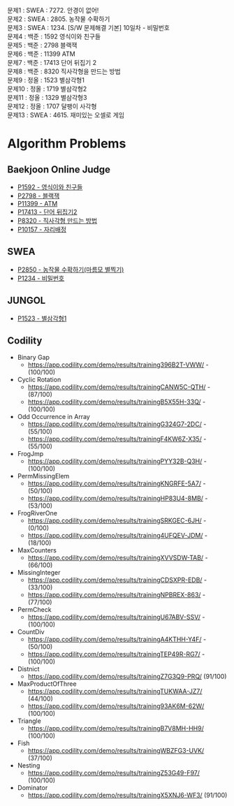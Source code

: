 문제1 : SWEA : 7272. 안경이 없어!
<br>문제2 : SWEA : 2805. 농작물 수확하기
<br>문제3 : SWEA : 1234. [S/W 문제해결 기본] 10일차 - 비밀번호
<br>문제4 : 백준 : 1592 영식이와 친구들
<br>문제5 : 백준 : 2798 블랙잭
<br>문제6 : 백준 : 11399 ATM
<br>문제7 : 백준 : 17413 단어 뒤집기 2
<br>문제8 : 백준 :  8320 직사각형을 만드는 방법
<br>문제9 : 정올 : 1523 별삼각형1
<br>문제10 : 정올 : 1719 별삼각형2
<br>문제11 : 정올 : 1329 별삼각형3
<br>문제12 : 정올 : 1707 달팽이 사각형
<br>문제13 : SWEA : 4615. 재미있는 오셀로 게임

# Algorithm Problems

## Baekjoon Online Judge
* [P1592 - 영식이와 친구들](https://www.acmicpc.net/problem/1592)
* [P2798 - 블랙잭](https://www.acmicpc.net/problem/2798)
* [P11399 - ATM](https://www.acmicpc.net/problem/11399)
* [P17413 - 단어 뒤집기2](https://www.acmicpc.net/problem/17413)
* [P8320 - 직사각형 만드는 방법](https://www.acmicpc.net/problem/8320)
* [P10157 - 자리배정](https://www.acmicpc.net/problem/10157)

## SWEA
* [P2850 - 농작물 수확하기(마름모 별찍기)](https://swexpertacademy.com/main/code/problem/problemDetail.do?contestProbId=AV7GLXqKAWYDFAXB)
* [P1234 - 비밀번호](https://swexpertacademy.com/main/code/problem/problemDetail.do?contestProbId=AV14_DEKAJcCFAYD)

## JUNGOL
* [P1523 - 별삼각형1](http://jungol.co.kr/bbs/board.php?bo_table=pbank&wr_id=795&sca=99&sfl=wr_hit&stx=1523)


## Codility
- Binary Gap
    - https://app.codility.com/demo/results/training396B2T-VWW/ - (100/100)
- Cyclic Rotation
    - https://app.codility.com/demo/results/trainingCANW5C-QTH/ - (87/100)
    - https://app.codility.com/demo/results/trainingB5X55H-33Q/ - (100/100)
- Odd Occurrence in Array
    - https://app.codility.com/demo/results/trainingG324G7-2DC/ - (55/100)
    - https://app.codility.com/demo/results/trainingF4KW6Z-X35/ - (55/100)
- FrogJmp
    - https://app.codility.com/demo/results/trainingPYY32B-Q3H/ - (100/100)
- PermMissingElem
    - https://app.codility.com/demo/results/trainingKNGRFE-5A7/ - (50/100)
    - https://app.codility.com/demo/results/trainingHP83U4-8MB/ - (53/100)
- FrogRiverOne
    - https://app.codility.com/demo/results/trainingSRKGEC-6JH/ - (0/100)
    - https://app.codility.com/demo/results/training4UFQEV-JDM/ - (18/100)
- MaxCounters
    - https://app.codility.com/demo/results/trainingXVVSDW-TAB/ - (66/100)
- MissingInteger
    - https://app.codility.com/demo/results/trainingCDSXPR-EDB/ - (33/100)
    - https://app.codility.com/demo/results/trainingNPBREX-863/ - (77/100)
- PermCheck
    - https://app.codility.com/demo/results/trainingU67ABV-SSV/ - (100/100)
- CountDiv
    - https://app.codility.com/demo/results/trainingA4KTHH-Y4F/ - (50/100)
    - https://app.codility.com/demo/results/trainingTEP49R-RG7/ - (100/100)
- Distnict
    - https://app.codility.com/demo/results/trainingZ7G3Q9-PRQ/ (91/100)
- MaxProductOfThree
    - https://app.codility.com/demo/results/trainingTUKWAA-JZ7/ (44/100)
    - https://app.codility.com/demo/results/training93AK6M-62W/ (100/100)
- Triangle
    - https://app.codility.com/demo/results/trainingB7V8MH-HH9/ (100/100)
- Fish
    - https://app.codility.com/demo/results/trainingWBZFG3-UVK/ (37/100)
- Nesting
    - https://app.codility.com/demo/results/trainingZ53G49-F97/ (100/100)
- Dominator
    - https://app.codility.com/demo/results/trainingX5XNJ6-WF3/ (91/100)
